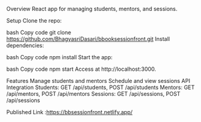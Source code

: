 Overview
React app for managing students, mentors, and sessions.

Setup
Clone the repo:

bash
Copy code
git clone <https://github.com/BhagyasriDasari/bbooksessionfront.git>
Install dependencies:

bash
Copy code
npm install
Start the app:

bash
Copy code
npm start
Access at http://localhost:3000.

Features
Manage students and mentors
Schedule and view sessions
API Integration
Students: GET /api/students, POST /api/students
Mentors: GET /api/mentors, POST /api/mentors
Sessions: GET /api/sessions, POST /api/sessions


Published Link :https://bbsessionfront.netlify.app/